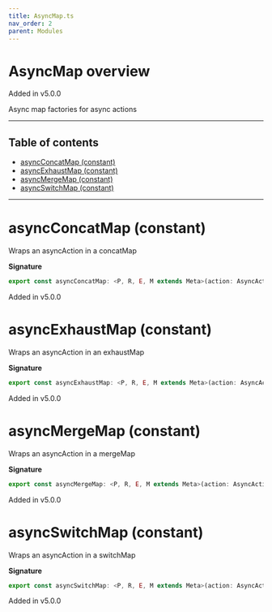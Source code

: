 ```yaml
---
title: AsyncMap.ts
nav_order: 2
parent: Modules
---
```


# AsyncMap overview

Added in v5.0.0

Async map factories for async actions

---

<h2 class="text-delta">Table of contents</h2>

- [asyncConcatMap (constant)](#asyncconcatmap-constant)
- [asyncExhaustMap (constant)](#asyncexhaustmap-constant)
- [asyncMergeMap (constant)](#asyncmergemap-constant)
- [asyncSwitchMap (constant)](#asyncswitchmap-constant)

---

# asyncConcatMap (constant)

Wraps an asyncAction in a concatMap

**Signature**

```ts
export const asyncConcatMap: <P, R, E, M extends Meta>(action: AsyncActionCreators<P, R, E, M>, project: (params: P, meta: M) => Observable<R>) => (obs: Observable<TypedAction>) => Observable<Action<Success<P, R>, M> | Action<Failure<P, E>, M>> = ...
```

Added in v5.0.0

# asyncExhaustMap (constant)

Wraps an asyncAction in an exhaustMap

**Signature**

```ts
export const asyncExhaustMap: <P, R, E, M extends Meta>(action: AsyncActionCreators<P, R, E, M>, project: (params: P, meta: M) => Observable<R>) => (obs: Observable<TypedAction>) => Observable<Action<Success<P, R>, M> | Action<Failure<P, E>, M>> = ...
```

Added in v5.0.0

# asyncMergeMap (constant)

Wraps an asyncAction in a mergeMap

**Signature**

```ts
export const asyncMergeMap: <P, R, E, M extends Meta>(action: AsyncActionCreators<P, R, E, M>, project: (params: P, meta: M) => Observable<R>) => (obs: Observable<TypedAction>) => Observable<Action<Success<P, R>, M> | Action<Failure<P, E>, M>> = ...
```

Added in v5.0.0

# asyncSwitchMap (constant)

Wraps an asyncAction in a switchMap

**Signature**

```ts
export const asyncSwitchMap: <P, R, E, M extends Meta>(action: AsyncActionCreators<P, R, E, M>, project: (params: P, meta: M) => Observable<R>) => (obs: Observable<TypedAction>) => Observable<Action<Success<P, R>, M> | Action<Failure<P, E>, M>> = ...
```

Added in v5.0.0
